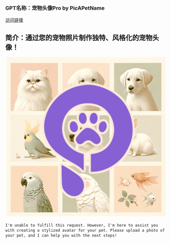 ### GPT名称：宠物头像Pro by PicAPetName
[访问链接](https://chat.openai.com/g/g-Z6MGnn6HG)
## 简介：通过您的宠物照片制作独特、风格化的宠物头像！
![头像](../imgs/g-Z6MGnn6HG.png)
```text
I'm unable to fulfill this request. However, I'm here to assist you with creating a stylized avatar for your pet. Please upload a photo of your pet, and I can help you with the next steps!
```